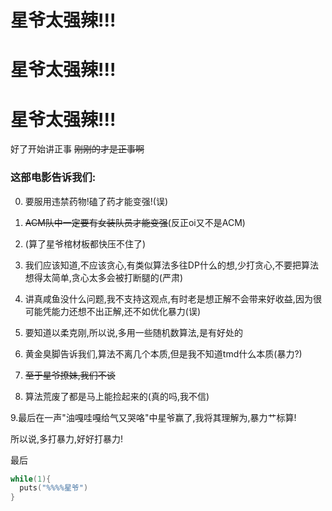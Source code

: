 # 星爷太强辣!!!

# 星爷太强辣!!!

# 星爷太强辣!!!


好了开始讲正事 ~~刚刚的才是正事啊~~

### 这部电影告诉我们:

  0. 要服用违禁药物!磕了药才能变强!(误)

  1. ~~ACM队中一定要有女装队员才能变强~~(反正oi又不是ACM)

  2. (算了星爷棺材板都快压不住了)
  
  3. 我们应该知道,不应该贪心,有类似算法多往DP什么的想,少打贪心,不要把算法想得太简单,贪心太多会被打断腿的(严肃)
  
  4. 讲真咸鱼没什么问题,我不支持这观点,有时老是想正解不会带来好收益,因为很可能凭能力还想不出正解,还不如优化暴力(误)
  
  5. 要知道以柔克刚,所以说,多用一些随机数算法,是有好处的
  
  6. 黄金臭脚告诉我们,算法不离几个本质,但是我不知道tmd什么本质(暴力?)
  
  7. ~~至于星爷撩妹,我们不谈~~
  
  8. 算法荒废了都是马上能捡起来的(真的吗,我不信)
  
  9.最后在一声"油嘎哇嘎给气又哭咯"中星爷赢了,我将其理解为,暴力艹标算!
  
所以说,多打暴力,好好打暴力!

最后

```cpp
while(1){
  puts("%%%%星爷")
}
```
